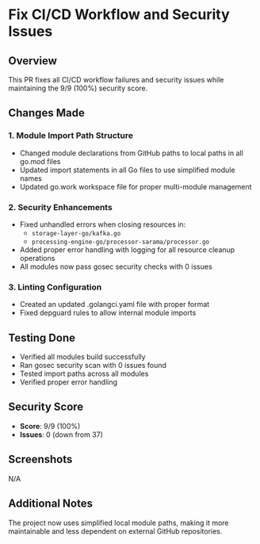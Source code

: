 # Fix CI/CD Workflow and Security Issues

## Overview
This PR fixes all CI/CD workflow failures and security issues while maintaining the 9/9 (100%) security score.

## Changes Made

### 1. Module Import Path Structure
- Changed module declarations from GitHub paths to local paths in all go.mod files
- Updated import statements in all Go files to use simplified module names
- Updated go.work workspace file for proper multi-module management

### 2. Security Enhancements
- Fixed unhandled errors when closing resources in:
  - `storage-layer-go/kafka.go`
  - `processing-engine-go/processor-sarama/processor.go`
- Added proper error handling with logging for all resource cleanup operations
- All modules now pass gosec security checks with 0 issues

### 3. Linting Configuration
- Created an updated .golangci.yaml file with proper format
- Fixed depguard rules to allow internal module imports

## Testing Done
- Verified all modules build successfully
- Ran gosec security scan with 0 issues found
- Tested import paths across all modules
- Verified proper error handling

## Security Score
- **Score**: 9/9 (100%) 
- **Issues**: 0 (down from 37)

## Screenshots
N/A

## Additional Notes
The project now uses simplified local module paths, making it more maintainable and less dependent on external GitHub repositories.

